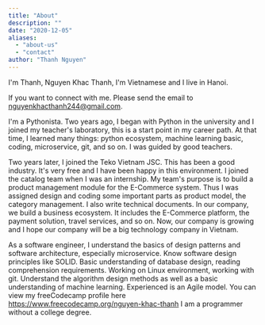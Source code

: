 ```yaml
---
title: "About"
description: ""
date: "2020-12-05"
aliases:
  - "about-us"
  - "contact"
author: "Thanh Nguyen"
---
```


I'm Thanh, Nguyen Khac Thanh, I'm Vietnamese and I live in Hanoi.

If you want to connect with me. Please send the email to nguyenkhacthanh244@gmail.com.

I'm a Pythonista. Two years ago, I began with Python in the university and I joined my teacher's laboratory, this is a start point in my career path. At that time, I learned many things: python ecosystem, machine learning basic, coding, microservice, git, and so on. I was guided by good teachers.

Two years later, I joined the Teko Vietnam JSC. This has been a good industry. It's very free and I have been happy in this environment. 
I joined the catalog team when I was an internship. My team's purpose is to build a product management module for the E-Commerce system. Thus I was assigned design and coding some important parts as product model, the category management. I also write technical documents.
In our company, we build a business ecosystem. It includes the E-Commerce platform,  the payment solution, travel services, and so on. Now, our company is growing and I hope our company will be a big technology company in Vietnam.

As a software engineer, I understand the basics of design patterns and software architecture, especially microservice. Know software design principles like SOLID. Basic understanding of database design, reading comprehension requirements. Working on Linux environment, working with git. Understand the algorithm design methods as well as a basic understanding of machine learning. Experienced is an Agile model.
You can view my freeCodecamp profile here https://www.freecodecamp.org/nguyen-khac-thanh
I am a programmer without a college degree.
